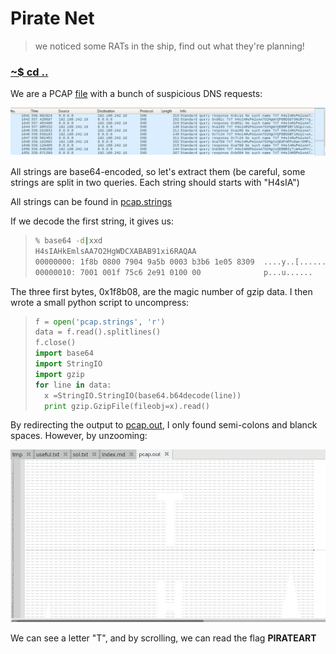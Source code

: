 # Pirate Net

>we noticed some RATs in the ship, find out what they're planning!

### [~$ cd ..](../)

We are a PCAP [file](pcap.pcap) with a bunch of suspicious DNS requests:

![dns](dns.png)

All strings are base64-encoded, so let's extract them (be careful, some strings are split in two queries. Each string should starts with "H4sIA")

All strings can be found in [pcap.strings](pcap.strings)

If we decode the first string, it gives us:

> ```sh
>% base64 -d|xxd
>H4sIAHkEmlsAA7O2HgWDCXABAB91xi6RAQAA
>00000000: 1f8b 0800 7904 9a5b 0003 b3b6 1e05 8309  ....y..[........
>00000010: 7001 001f 75c6 2e91 0100 00              p...u......
> ```

The three first bytes, 0x1f8b08, are the magic number of gzip data. I then wrote a small python script to uncompress:

> ```python
>f = open('pcap.strings', 'r')
>data = f.read().splitlines()
>f.close()
>import base64
>import StringIO
>import gzip
>for line in data:
>	x =StringIO.StringIO(base64.b64decode(line))
>	print gzip.GzipFile(fileobj=x).read()
> ```

By redirecting the output to [pcap.out](pcap.out), I only found semi-colons and blanck spaces. However, by unzooming:

![geany.png](geany.png)

We can see a letter "T", and by scrolling, we can read the flag **PIRATEART**

